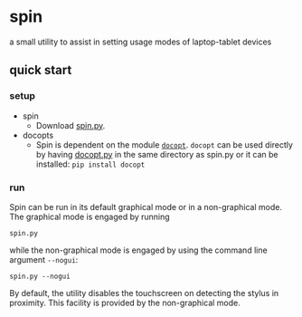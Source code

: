 # spin

a small utility to assist in setting usage modes of laptop-tablet devices

## quick start

### setup

- spin
    - Download [spin.py](https://raw.github.com/wdbm/spin/master/spin.py).
- docopts
    - Spin is dependent on the module [```docopt```](http://docopt.org/). ```docopt``` can be used directly by having [docopt.py](https://raw.github.com/wdbm/spin/master/docopt.py) in the same directory as spin.py or it can be installed: ```pip install docopt```

### run

Spin can be run in its default graphical mode or in a non-graphical mode. The graphical mode is engaged by running

    spin.py

while the non-graphical mode is engaged by using the command line argument ```--nogui```:

    spin.py --nogui

By default, the utility disables the touchscreen on detecting the stylus in proximity. This facility is provided by the non-graphical mode.
